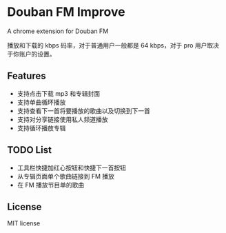 # Douban FM Improve

A chrome extension for Douban FM

播放和下载的 kbps 码率，对于普通用户一般都是 64 kbps，对于 pro 用户取决于你账户的设置。

## Features

- 支持点击下载 mp3 和专辑封面
- 支持单曲循环播放
- 支持查看下一首将要播放的歌曲以及切换到下一首
- 支持对分享链接使用私人频道播放
- 支持循环播放专辑

## TODO List

- 工具栏快捷加红心按钮和快捷下一首按钮
- 从专辑页面单个歌曲链接到 FM 播放
- 在 FM 播放节目单的歌曲

## License

MIT license
